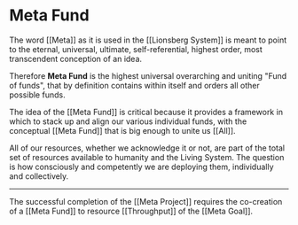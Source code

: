 # Meta Fund
The word [[Meta]] as it is used in the [[Lionsberg System]] is meant to point to the eternal, universal, ultimate, self-referential, highest order, most transcendent conception of an idea. 

Therefore **Meta Fund** is the highest universal overarching and uniting "Fund of funds", that by definition contains within itself and orders all other possible funds.

The idea of the [[Meta Fund]] is critical because it provides a framework in which to stack up and align our various individual funds, with the conceptual [[Meta Fund]] that is big enough to unite us [[All]].  

All of our resources, whether we acknowledge it or not, are part of the total set of resources available to humanity and the Living System. The question is how consciously and competently we are deploying them, individually and collectively. 

___
The successful completion of the [[Meta Project]] requires the co-creation of a [[Meta Fund]] to resource [[Throughput]] of the [[Meta Goal]].  
